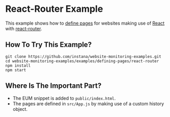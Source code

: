 # React-Router Example

This example shows how to [define pages](https://docs.instana.io/products/website_monitoring/api/#page) for websites
making use of [React](https://reactjs.org/) with [react-router](https://reacttraining.com/react-router/).

## How To Try This Example?

```
git clone https://github.com/instana/website-monitoring-examples.git
cd website-monitoring-examples/examples/defining-pages/react-router
npm install
npm start
```

## Where Is The Important Part?

 - The EUM snippet is added to `public/index.html`.
 - The pages are defined in `src/App.js` by making use of a custom history object.
